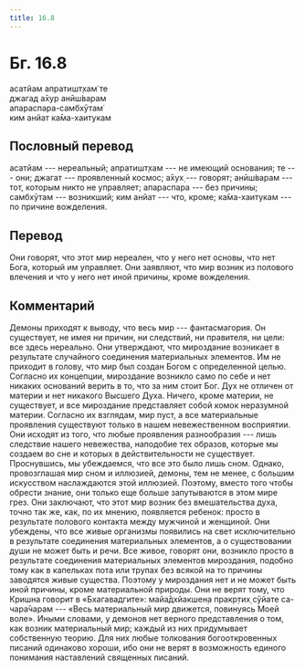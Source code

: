 ```yaml
---
title: 16.8
---
```


# Бг. 16.8
асатйам апратишт̣хам̇ те<br/>
джагад а̄хур анӣш́варам<br/>
апараспара-самбхӯтам̇<br/>
ким анйат ка̄ма-хаитукам
## Пословный перевод

асатйам --- нереальный; апратишт̣хам --- не имеющий основания; те ---
они; джагат --- проявленный космос; а̄хух̣ --- говорят; анӣш́варам --- тот,
которым никто не управляет; апараспара --- без причины; самбхӯтам ---
возникший; ким анйат --- что, кроме; ка̄ма-хаитукам --- по причине
вожделения.

## Перевод

Они говорят, что этот мир нереален, что у него нет основы, что нет Бога,
который им управляет. Они заявляют, что мир возник из полового влечения
и что у него нет иной причины, кроме вожделения.

## Комментарий

Демоны приходят к выводу, что весь мир --- фантасмагория. Он существует,
не имея ни причин, ни следствий, ни правителя, ни цели: все здесь
нереально. Они утверждают, что мироздание возникает в результате
случайного соединения материальных элементов. Им не приходит в голову,
что мир был создан Богом с определенной целью. Согласно их концепции,
мироздание возникло само по себе и нет никаких оснований верить в то,
что за ним стоит Бог. Дух не отличен от материи и нет никакого Высшего
Духа. Ничего, кроме материи, не существует, и все мироздание
представляет собой комок неразумной материи. Согласно их взглядам, мир
пуст, а все материальные проявления существуют только в нашем
невежественном восприятии. Они исходят из того, что любые проявления
разнообразия --- лишь следствие нашего невежества, наподобие тех
образов, которые мы создаем во сне и которых в действительности не
существует. Проснувшись, мы убеждаемся, что все это было лишь сном.
Однако, провозглашая мир сном и иллюзией, демоны, тем не менее, с
большим искусством наслаждаются этой иллюзией. Поэтому, вместо того
чтобы обрести знание, они только еще больше запутываются в этом мире
грез. Они заключают, что этот мир возник без вмешательства духа, точно
так же, как, по их мнению, появляется ребенок: просто в результате
полового контакта между мужчиной и женщиной. Они убеждены, что все живые
организмы появились на свет исключительно в результате соединения
материальных элементов, а о существовании души не может быть и речи. Все
живое, говорят они, возникло просто в результате соединения материальных
элементов мироздания, подобно тому как в капельках пота или трупах без
всякой на то причины заводятся живые существа. Поэтому у мироздания нет
и не может быть иной причины, кроме материальной природы. Они не верят
тому, что Кришна говорит в «Бхагавадгите»: майа̄дхйакшен̣а пракр̣тих̣ сӯйате
са-чара̄чарам --- «Весь материальный мир движется, повинуясь Моей воле».
Иными словами, у демонов нет верного представления о том, как возник
материальный мир; каждый из них придумывает собственную теорию. Для них
любые толкования богооткровенных писаний одинаково хороши, ибо они не
верят в возможность единого понимания наставлений священных писаний.
